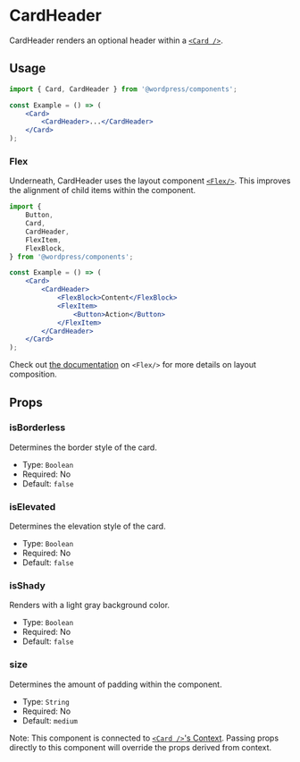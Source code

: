 # CardHeader

CardHeader renders an optional header within a [`<Card />`](/packages/components/src/card/card/README.md).

## Usage

```jsx
import { Card, CardHeader } from '@wordpress/components';

const Example = () => (
	<Card>
		<CardHeader>...</CardHeader>
	</Card>
);
```

### Flex

Underneath, CardHeader uses the layout component [`<Flex/>`](/packages/components/src/flex/flex/README.md). This improves the alignment of child items within the component.

```jsx
import {
	Button,
	Card,
	CardHeader,
	FlexItem,
	FlexBlock,
} from '@wordpress/components';

const Example = () => (
	<Card>
		<CardHeader>
			<FlexBlock>Content</FlexBlock>
			<FlexItem>
				<Button>Action</Button>
			</FlexItem>
		</CardHeader>
	</Card>
);
```

Check out [the documentation](/packages/components/src/flex/flex/README.md) on `<Flex/>` for more details on layout composition.

## Props

### isBorderless

Determines the border style of the card.

-   Type: `Boolean`
-   Required: No
-   Default: `false`

### isElevated

Determines the elevation style of the card.

-   Type: `Boolean`
-   Required: No
-   Default: `false`

### isShady

Renders with a light gray background color.

-   Type: `Boolean`
-   Required: No
-   Default: `false`

### size

Determines the amount of padding within the component.

-   Type: `String`
-   Required: No
-   Default: `medium`

Note: This component is connected to [`<Card />`'s Context](/packages/components/src/card/card/README.md#context). Passing props directly to this component will override the props derived from context.
